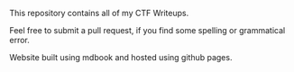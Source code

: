 This repository contains all of my CTF Writeups.

Feel free to submit a pull request, if you find some spelling or grammatical error.

Website built using mdbook and hosted using github pages.
